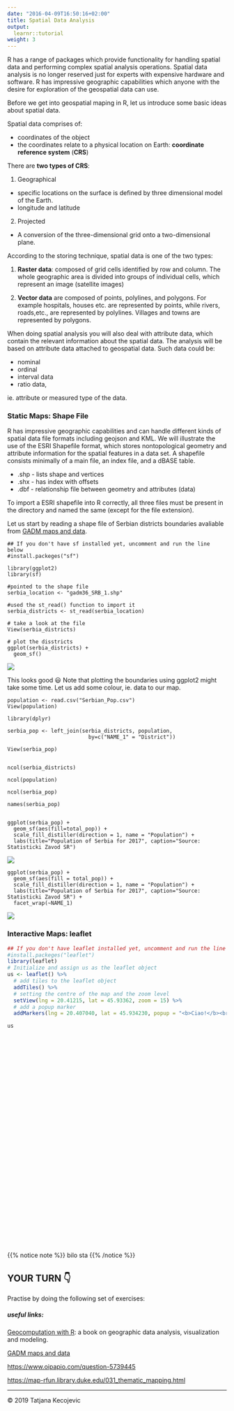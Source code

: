 ```yaml
---
date: "2016-04-09T16:50:16+02:00"
title: Spatial Data Analysis
output: 
  learnr::tutorial
weight: 3
---
```


R has a range of packages which provide functionality for handling spatial data and performing complex spatial analysis operations. Spatial data analysis is no longer reserved just for experts with expensive hardware and software. R has impressive geographic capabilities which anyone with the desire for exploration of the geospatial data can use. 

Before we get into geospatial maping in R, let us introduce some basic ideas about spatial data.

Spatial data comprises of:

- coordinates of the object
- the coordinates relate to a physical location on Earth: **coordinate reference system** (**CRS**)

There are **two types of CRS**:

1) Geographical

  * specific locations on the surface is defined by three dimensional model of the Earth. 
  * longitude and latitude

2) Projected

  *	A conversion of the three-dimensional grid onto a two-dimensional plane.

According to the storing technique, spatial data is one of the two types:

1)	**Raster data**: composed of grid cells identified by row and column. The whole geographic area is divided into groups of individual cells, which represent an image (satellite images)

2)	**Vector data** are composed of points, polylines, and polygons. For example hospitals, houses etc. are represented by points, while rivers, roads,etc., are represented by polylines. Villages and towns are represented by polygons.

When doing spatial analysis you will also deal with attribute data, which contain the relevant information about the spatial data. The analysis will be based on attribute data attached to geospatial data. Such data could be:

* nominal
* ordinal
* interval data
* ratio data,

ie. attribute or measured type of the data.

### Static Maps: Shape File 

R has impressive geographic capabilities and can handle different kinds of spatial data file formats including geojson and KML. We will illustrate the use of the ESRI Shapefile format, which stores nontopological geometry and attribute information for the spatial features in a data set. A shapefile consists minimally of a main file, an index file, and a dBASE table.

-	.shp - lists shape and vertices
-	.shx - has index with offsets
-	.dbf - relationship file between geometry and attributes (data)

To import a ESRI shapefile into R correctly, all three files must be present in the directory and named the same (except for the file extension).

Let us start by reading a shape file of Serbian districts boundaries avaliable from [GADM maps and data](https://gadm.org/download_country_v3.html).


```
## If you don't have sf installed yet, uncomment and run the line below
#install.packeges("sf")

library(ggplot2)
library(sf)

#pointed to the shape file
serbia_location <- "gadm36_SRB_1.shp"

#used the st_read() function to import it
serbia_districts <- st_read(serbia_location)

# take a look at the file
View(serbia_districts)

# plot the disstricts 
ggplot(serbia_districts) + 
  geom_sf()
```

![](/day2/SpatialDA/images/serbia.png?width=40pc)

This looks good 😃 Note that plotting the boundaries using ggplot2 might take some time.
Let us add some colour, ie. data to our map.

```
population <- read.csv("Serbian_Pop.csv")
View(population)

library(dplyr)

serbia_pop <- left_join(serbia_districts, population,
                          by=c("NAME_1" = "District"))

View(serbia_pop)


ncol(serbia_districts)

ncol(population)

ncol(serbia_pop)

names(serbia_pop)


ggplot(serbia_pop) +
  geom_sf(aes(fill=total_pop)) +
  scale_fill_distiller(direction = 1, name = "Population") +
  labs(title="Population of Serbia for 2017", caption="Source: Statisticki Zavod SR")
```

![](/day2/SpatialDA/images/SR_pop_2017.png?width=40pc)

```
ggplot(serbia_pop) +
  geom_sf(aes(fill = total_pop)) +
  scale_fill_distiller(direction = 1, name = "Population") +
  labs(title="Population of Serbia for 2017", caption="Source: Statisticki Zavod SR") +
  facet_wrap(~NAME_1)
```

![](/day2/SpatialDA/images/facet_sr.png?width=40pc)

### Interactive Maps: leaflet


```r
## If you don't have leaflet installed yet, uncomment and run the line below
#install.packeges("leaflet")
library(leaflet)
# Initialize and assign us as the leaflet object
us <- leaflet() %>%
  # add tiles to the leaflet object
  addTiles() %>%  
  # setting the centre of the map and the zoom level
  setView(lng = 20.41215, lat = 45.93362, zoom = 15) %>%
  # add a popup marker 
  addMarkers(lng = 20.407040, lat = 45.934230, popup = "<b>Ciao!</b><br><a href='https://www.mokrinhouse.com/'>Mokrin House! 😀</a>")

us
```

<!--html_preserve--><div id="htmlwidget-f6920a36cc5472b8a547" style="width:672px;height:480px;" class="leaflet html-widget"></div>
<script type="application/json" data-for="htmlwidget-f6920a36cc5472b8a547">{"x":{"options":{"crs":{"crsClass":"L.CRS.EPSG3857","code":null,"proj4def":null,"projectedBounds":null,"options":{}}},"calls":[{"method":"addTiles","args":["//{s}.tile.openstreetmap.org/{z}/{x}/{y}.png",null,null,{"minZoom":0,"maxZoom":18,"tileSize":256,"subdomains":"abc","errorTileUrl":"","tms":false,"noWrap":false,"zoomOffset":0,"zoomReverse":false,"opacity":1,"zIndex":1,"detectRetina":false,"attribution":"&copy; <a href=\"http://openstreetmap.org\">OpenStreetMap<\/a> contributors, <a href=\"http://creativecommons.org/licenses/by-sa/2.0/\">CC-BY-SA<\/a>"}]},{"method":"addMarkers","args":[45.93423,20.40704,null,null,null,{"interactive":true,"draggable":false,"keyboard":true,"title":"","alt":"","zIndexOffset":0,"opacity":1,"riseOnHover":false,"riseOffset":250},"<b>Ciao!<\/b><br><a href='https://www.mokrinhouse.com/'>Mokrin House! 😀<\/a>",null,null,null,null,{"interactive":false,"permanent":false,"direction":"auto","opacity":1,"offset":[0,0],"textsize":"10px","textOnly":false,"className":"","sticky":true},null]}],"setView":[[45.93362,20.41215],15,[]],"limits":{"lat":[45.93423,45.93423],"lng":[20.40704,20.40704]}},"evals":[],"jsHooks":[]}</script><!--/html_preserve-->


{{% notice note %}}
bilo sta
{{% /notice %}}


## YOUR TURN 👇

Practise by doing the following set of exercises:




##### useful links: 

[Geocomputation with R](https://geocompr.robinlovelace.net/): a book on geographic data analysis, visualization and modeling.

[GADM maps and data](https://gadm.org/download_country_v3.html)

<https://www.oipapio.com/question-5739445>

<https://map-rfun.library.duke.edu/031_thematic_mapping.html>

-----------------------------
© 2019 Tatjana Kecojevic
